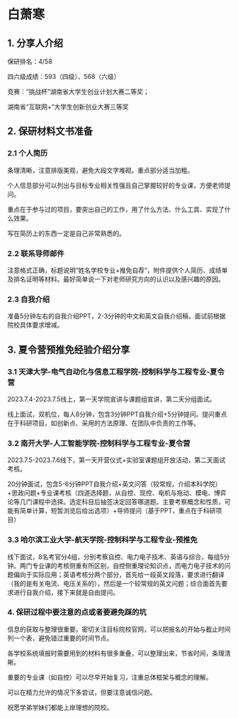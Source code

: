 # 白萧寒

## 1. 分享人介绍

保研排名：4/58

四六级成绩：593（四级）、568（六级）

竞赛：“挑战杯”湖南省大学生创业计划大赛二等奖；

湖南省“互联网+”大学生创新创业大赛三等奖

## 2. 保研材料文书准备

### 2.1 个人简历

条理清晰，注意排版美观，避免大段文字堆砌。重点部分适当加粗。

个人信息部分可以列出与目标专业相关性强且自己掌握较好的专业课，方便老师提问。

重点在于参与过的项目，要突出自己的工作，用了什么方法、什么工具、实现了什么效果。

写在简历上的东西一定是自己非常熟悉的。

### 2.2 联系导师邮件

注意格式正确，标题说明“姓名学校专业+推免自荐”，附件提供个人简历、成绩单及排名证明等材料。最好简单说一下对老师研究方向的认识以及感兴趣的原因。

### 2.3 自我介绍

准备5分钟左右的自我介绍PPT，2-3分钟的中文和英文自我介绍稿，面试前根据院校具体要求增减。

## 3. 夏令营预推免经验介绍分享

### 3.1 天津大学-电气自动化与信息工程学院-控制科学与工程专业-夏令营

2023.7.4-2023.7.5线上，第一天学院宣讲与课题组宣讲，第二天分组面试。

线上面试，双机位，每人8分钟，包含3分钟PPT自我介绍+5分钟提问。提问重点在于科研项目，如创新点、采用的方法原理、在团队中负责的工作等。

### 3.2 南开大学-人工智能学院-控制科学与工程专业-夏令营

2023.7.5-2023.7.6线下，第一天开营仪式+实验室课题组开放活动，第二天面试考核。

20分钟面试，包含5-6分钟PPT自我介绍+英文问答（较常规，介绍本科学院）+思政问题+专业课考核（四道选择题，从自控、现控、电机与拖动、模电、博弈论等几门课程中选择。选定科目后抽签决定回答哪道题。主要考察概念和性质，可能有简单计算，短暂浏览后给出选项）+导师提问（基于PPT，重点在于科研项目）

### 3.3 哈尔滨工业大学-航天学院-控制科学与工程专业-预推免

线下面试，8名考官分4组，分别考察自控、电力电子技术、英语与综合，每组5分钟。两门专业课的考核侧重有所区别，自控侧重理论知识点，而电力电子技术的问题偏向于实际应用；英语考核分两个部分，首先给一段英文段落，要求进行翻译（我的是有关电流、电压关系的），然后是一个较常规的英文问题；综合面首先要求进行自我介绍，接下来就是自由提问。

### 4. 保研过程中要注意的点或者要避免踩的坑

信息的获取与整理很重要。密切关注目标院校官网，可以把报名的开始与截止时间列一个表，避免错过重要的时间节点。

各学校系统填报时需要用到的材料有很多重叠，可以整理出来，节省时间，条理清晰。

重要的专业课（如自控）可以尽早开始复习，注重总体框架与概念的理解。

可以在精力允许的情况下多尝试，但要注意诚信问题。

祝愿学弟学妹们都能上岸理想的院校。

